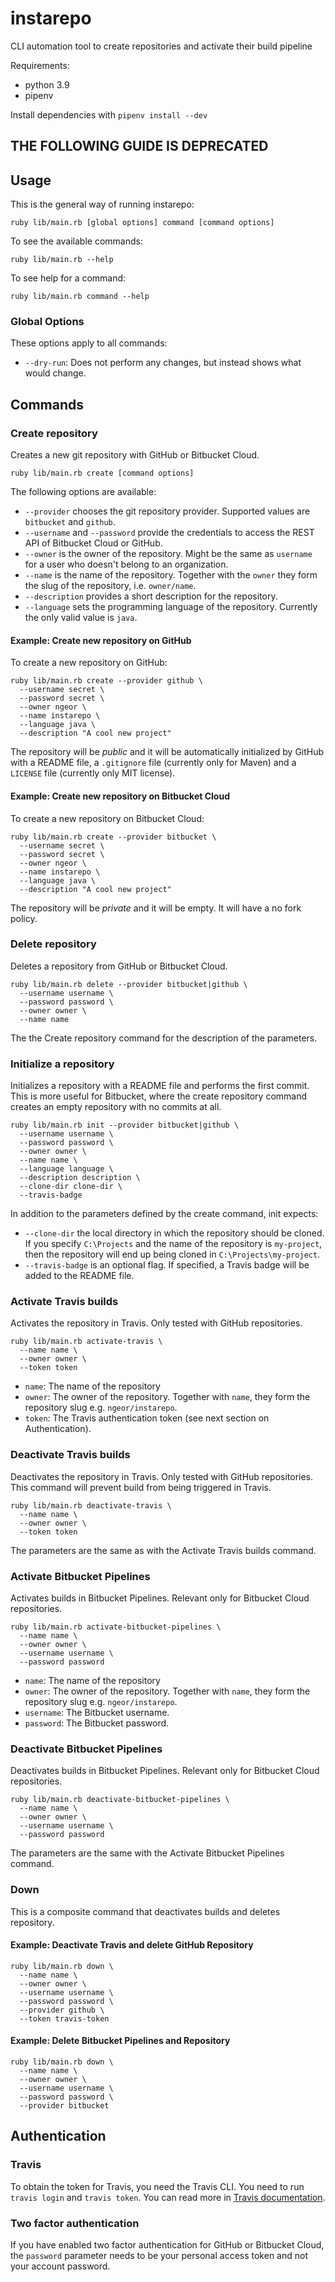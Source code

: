 # instarepo

CLI automation tool to create repositories and activate their build pipeline

Requirements:

- python 3.9
- pipenv

Install dependencies with `pipenv install --dev`

## THE FOLLOWING GUIDE IS DEPRECATED

## Usage

This is the general way of running instarepo:

    ruby lib/main.rb [global options] command [command options]

To see the available commands:

    ruby lib/main.rb --help

To see help for a command:

    ruby lib/main.rb command --help

### Global Options

These options apply to all commands:

- `--dry-run`: Does not perform any changes, but instead shows what would change.

## Commands

### Create repository

Creates a new git repository with GitHub or Bitbucket Cloud.

    ruby lib/main.rb create [command options]

The following options are available:

- `--provider` chooses the git repository provider. Supported values are
  `bitbucket` and `github`.
- `--username` and `--password` provide the credentials to access the REST API
  of Bitbucket Cloud or GitHub.
- `--owner` is the owner of the repository. Might be the same as `username` for
  a user who doesn't belong to an organization.
- `--name` is the name of the repository. Together with the `owner` they form
  the slug of the repository, i.e. `owner/name`.
- `--description` provides a short description for the repository.
- `--language` sets the programming language of the repository.
  Currently the only valid value is `java`.

#### Example: Create new repository on GitHub

To create a new repository on GitHub:

    ruby lib/main.rb create --provider github \
      --username secret \
      --password secret \
      --owner ngeor \
      --name instarepo \
      --language java \
      --description "A cool new project"

The repository will be _public_ and it will be automatically initialized by
GitHub with a README file, a `.gitignore` file (currently only for Maven)
and a `LICENSE` file (currently only MIT license).

#### Example: Create new repository on Bitbucket Cloud

To create a new repository on Bitbucket Cloud:

    ruby lib/main.rb create --provider bitbucket \
      --username secret \
      --password secret \
      --owner ngeor \
      --name instarepo \
      --language java \
      --description "A cool new project"

The repository will be _private_ and it will be empty. It will have a no fork
policy.

### Delete repository

Deletes a repository from GitHub or Bitbucket Cloud.

    ruby lib/main.rb delete --provider bitbucket|github \
      --username username \
      --password password \
      --owner owner \
      --name name

The the Create repository command for the description of the parameters.

### Initialize a repository

Initializes a repository with a README file and performs the first commit. This
is more useful for Bitbucket, where the create repository command creates an
empty repository with no commits at all.

    ruby lib/main.rb init --provider bitbucket|github \
      --username username \
      --password password \
      --owner owner \
      --name name \
      --language language \
      --description description \
      --clone-dir clone-dir \
      --travis-badge

In addition to the parameters defined by the create command, init expects:

- `--clone-dir` the local directory in which the repository should
  be cloned. If you specify `C:\Projects` and the name of the
  repository is `my-project`, then the repository will end up
  being cloned in `C:\Projects\my-project`.
- `--travis-badge` is an optional flag. If specified, a Travis badge will be
  added to the README file.

### Activate Travis builds

Activates the repository in Travis. Only tested with GitHub repositories.

    ruby lib/main.rb activate-travis \
      --name name \
      --owner owner \
      --token token

- `name`: The name of the repository
- `owner`: The owner of the repository. Together with `name`, they form the
  repository slug e.g. `ngeor/instarepo`.
- `token`: The Travis authentication token (see next section on Authentication).

### Deactivate Travis builds

Deactivates the repository in Travis. Only tested with GitHub repositories.
This command will prevent build from being triggered in Travis.

    ruby lib/main.rb deactivate-travis \
      --name name \
      --owner owner \
      --token token

The parameters are the same as with the Activate Travis builds command.

### Activate Bitbucket Pipelines

Activates builds in Bitbucket Pipelines. Relevant only for Bitbucket Cloud
repositories.

    ruby lib/main.rb activate-bitbucket-pipelines \
      --name name \
      --owner owner \
      --username username \
      --password password

- `name`: The name of the repository
- `owner`: The owner of the repository. Together with `name`, they form the
  repository slug e.g. `ngeor/instarepo`.
- `username`: The Bitbucket username.
- `password`: The Bitbucket password.

### Deactivate Bitbucket Pipelines

Deactivates builds in Bitbucket Pipelines. Relevant only for Bitbucket Cloud
repositories.

    ruby lib/main.rb deactivate-bitbucket-pipelines \
      --name name \
      --owner owner \
      --username username \
      --password password

The parameters are the same with the Activate Bitbucket Pipelines command.

### Down

This is a composite command that deactivates builds and deletes repository.

#### Example: Deactivate Travis and delete GitHub Repository

    ruby lib/main.rb down \
      --name name \
      --owner owner \
      --username username \
      --password password \
      --provider github \
      --token travis-token

#### Example: Delete Bitbucket Pipelines and Repository

    ruby lib/main.rb down \
      --name name \
      --owner owner \
      --username username \
      --password password \
      --provider bitbucket

## Authentication

### Travis

To obtain the token for Travis, you need the Travis CLI.
You need to run `travis login` and `travis token`. You can read more in
[Travis documentation](https://developer.travis-ci.com/authentication).

### Two factor authentication

If you have enabled two factor authentication for GitHub or Bitbucket Cloud,
the `password` parameter needs to be your personal access token and not your
account password.
